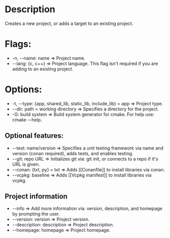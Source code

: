 # Description
Creates a new project, or adds a target to an existing project.
# Flags:
- -n, --name: name => Project name.
- --lang: {c, c++} => Project language. This flag isn't required if you are adding to an existing project.
# Options:
- -t, --type: {app, shared_lib, static_lib, include_lib} = app => Project type.
- --dir: path = working directory => Specifies a directory for the project.
- -G: build system => Build system generator for cmake. For help use: cmake --help. 
## Optional features:
- --test: name/version => Specifies a unit testing framework via name and version (conan required), adds tests, and enables testing.
- --git: repo URL => Initializes git via: git init, or connects to a repo if it's URL is given.
- --conan: {txt, py} = txt => Adds [[Conanfile]] to install libraries via conan.
- --vcpkg: baseline => Adds [[Vcpkg manifest]] to install libraries via vcpkg.
## Project information
- --info => Add more information via: version, description, and homepage by prompting the user. 
- --version: version => Project version.
- --description: description => Project description. 
- --homepage: homepage => Project homepage.